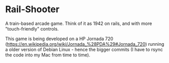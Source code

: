 # Rail-Shooter
A train-based arcade game.
Think of it as 1942 on rails, and with more "touch-friendly" controls.

This game is being developed on a HP Jornada 720 (https://en.wikipedia.org/wiki/Jornada_%28PDA%29#Jornada_720) running a older version of Debian Linux - hence the bigger commits (I have to rsync the code into my Mac from time to time).
